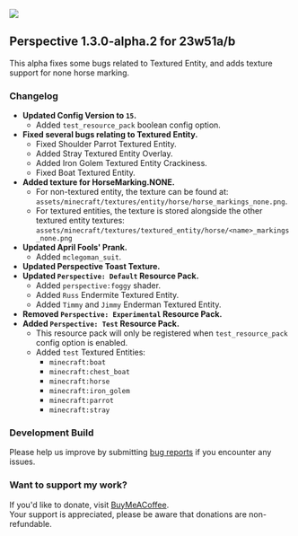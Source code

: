 ![](https://mclegoman.com/images/a/a7/Perspective_Development_Logo.png)  
## Perspective 1.3.0-alpha.2 for 23w51a/b  
This alpha fixes some bugs related to Textured Entity, and adds texture support for none horse marking.  

### Changelog  
- **Updated Config Version to `15`.**  
  - Added `test_resource_pack` boolean config option.  
- **Fixed several bugs relating to Textured Entity.**  
  - Fixed Shoulder Parrot Textured Entity.  
  - Added Stray Textured Entity Overlay.  
  - Added Iron Golem Textured Entity Crackiness.  
  - Fixed Boat Textured Entity.  
- **Added texture for HorseMarking.NONE.**  
  - For non-textured entity, the texture can be found at: `assets/minecraft/textures/entity/horse/horse_markings_none.png`.  
  - For textured entities, the texture is stored alongside the other textured entity textures: `assets/minecraft/textures/textured_entity/horse/<name>_markings_none.png`   
- **Updated April Fools' Prank.**  
  - Added `mclegoman_suit`.  
- **Updated Perspective Toast Texture.**  
- **Updated `Perspective: Default` Resource Pack.**  
  - Added `perspective:foggy` shader.  
  - Added `Russ` Endermite Textured Entity.  
  - Added `Timmy` and `Jimmy` Enderman Textured Entity.  
- **Removed `Perspective: Experimental` Resource Pack.**  
- **Added `Perspective: Test` Resource Pack.**  
  - This resource pack will only be registered when `test_resource_pack` config option is enabled.  
  - Added `test` Textured Entities:  
    - `minecraft:boat`  
    - `minecraft:chest_boat`  
    - `minecraft:horse`  
    - `minecraft:iron_golem`  
    - `minecraft:parrot`  
    - `minecraft:stray`  

### Development Build  
Please help us improve by submitting [bug reports](https://github.com/MCLegoMan/Perspective/issues) if you encounter any issues.  

### Want to support my work?  
If you'd like to donate, visit [BuyMeACoffee](https://www.buymeacoffee.com/mclegoman).  
Your support is appreciated, please be aware that donations are non-refundable.  